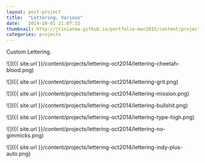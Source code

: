 ```yaml
---
layout: post-project
title:  "Lettering, Various"
date:   2014-10-01 21:07:32
thumbnail: http://jtinianow.github.io/portfolio-mar2015/content/projects/lettering-oct2014/lettering-thumb.jpg
categories: projects
---
```

Custom Lettering.

![]({{ site.url }}/content/projects/lettering-oct2014/lettering-cheetah-blood.png)

![]({{ site.url }}/content/projects/lettering-oct2014/lettering-grit.png)

![]({{ site.url }}/content/projects/lettering-oct2014/lettering-mission.png)

![]({{ site.url }}/content/projects/lettering-oct2014/lettering-bullshit.png)

![]({{ site.url }}/content/projects/lettering-oct2014/lettering-type-high.png)

![]({{ site.url }}/content/projects/lettering-oct2014/lettering-no-gimmicks.png)

![]({{ site.url }}/content/projects/lettering-oct2014/lettering-indy-plus-auto.png)


